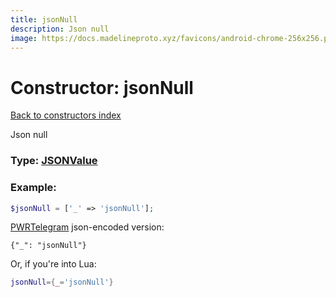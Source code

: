 ```yaml
---
title: jsonNull
description: Json null
image: https://docs.madelineproto.xyz/favicons/android-chrome-256x256.png
---
```

# Constructor: jsonNull  
[Back to constructors index](index.md)



Json null




### Type: [JSONValue](../types/JSONValue.md)


### Example:

```php
$jsonNull = ['_' => 'jsonNull'];
```  

[PWRTelegram](https://pwrtelegram.xyz) json-encoded version:

```
{"_": "jsonNull"}
```


Or, if you're into Lua:

```lua
jsonNull={_='jsonNull'}

```


